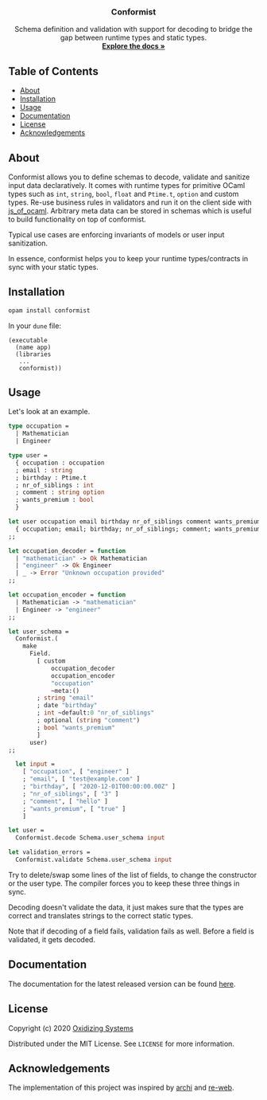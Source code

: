 <p align="center">
  <!-- <a href="https://github.com/oxidizing/conformist"> -->
  <!--   <img src="images/logo.jpg" alt="Logo" width="400" height="240"> -->
  <!-- </a> -->
  <h3 align="center">Conformist</h3>

  <p align="center">
    Schema definition and validation with support for decoding to bridge the gap between runtime types and static types.
    <br />
    <a href="https://oxidizing.github.io/conformist/conformist/Conformist/index.html"><strong>Explore the docs »</strong></a>
  </p>
</p>

<!-- TABLE OF CONTENTS -->
## Table of Contents

* [About](#about)
* [Installation](#installation)
* [Usage](#usage)
* [Documentation](#documentation)
* [License](#license)
* [Acknowledgements](#acknowledgements)

## About

Conformist allows you to define schemas to decode, validate and sanitize input data declaratively. It comes with runtime types for primitive OCaml types such as `int`, `string`, `bool`, `float` and `Ptime.t`, `option` and custom types. Re-use business rules in validators and run it on the client side with [js_of_ocaml](https://github.com/ocsigen/js_of_ocaml/). Arbitrary meta data can be stored in schemas which is useful to build functionality on top of conformist.

Typical use cases are enforcing invariants of models or user input sanitization.

In essence, conformist helps you to keep your runtime types/contracts in sync with your static types.

## Installation

```sh
opam install conformist
```

In your `dune` file:

```
(executable
  (name app)
  (libraries
   ...
   conformist))
```

## Usage

Let's look at an example.

```ocaml
type occupation =
  | Mathematician
  | Engineer

type user =
  { occupation : occupation
  ; email : string
  ; birthday : Ptime.t
  ; nr_of_siblings : int
  ; comment : string option
  ; wants_premium : bool
  }

let user occupation email birthday nr_of_siblings comment wants_premium =
  { occupation; email; birthday; nr_of_siblings; comment; wants_premium }
;;

let occupation_decoder = function
  | "mathematician" -> Ok Mathematician
  | "engineer" -> Ok Engineer
  | _ -> Error "Unknown occupation provided"
;;

let occupation_encoder = function
  | Mathematician -> "mathematician"
  | Engineer -> "engineer"
;;

let user_schema =
  Conformist.(
    make
      Field.
        [ custom
            occupation_decoder
            occupation_encoder
            "occupation"
            ~meta:()
        ; string "email"
        ; date "birthday"
        ; int ~default:0 "nr_of_siblings"
        ; optional (string "comment")
        ; bool "wants_premium"
        ]
      user)
;;

  let input =
    [ "occupation", [ "engineer" ]
    ; "email", [ "test@example.com" ]
    ; "birthday", [ "2020-12-01T00:00:00.00Z" ]
    ; "nr_of_siblings", [ "3" ]
    ; "comment", [ "hello" ]
    ; "wants_premium", [ "true" ]
    ]

let user =
  Conformist.decode Schema.user_schema input

let validation_errors =
  Conformist.validate Schema.user_schema input
```

Try to delete/swap some lines of the list of fields, to change the constructor or the user type. The compiler forces you to keep these three things in sync.

Decoding doesn't validate the data, it just makes sure that the types are correct and translates strings to the correct static types.

Note that if decoding of a field fails, validation fails as well. Before a field is validated, it gets decoded.

## Documentation

The documentation for the latest released version can be found [here](https://oxidizing.github.io/conformist/conformist/Conformist/index.html).

## License

Copyright (c) 2020 [Oxidizing Systems](https://oxidizing.io/)

Distributed under the MIT License. See `LICENSE` for more information.

## Acknowledgements

The implementation of this project was inspired by [archi](https://github.com/anmonteiro/archi) and [re-web](https://github.com/yawaramin/re-web).
